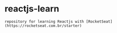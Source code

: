 # reactjs-learn
    repository for learning Reactjs with [RocketSeat](https://rocketseat.com.br/starter)
